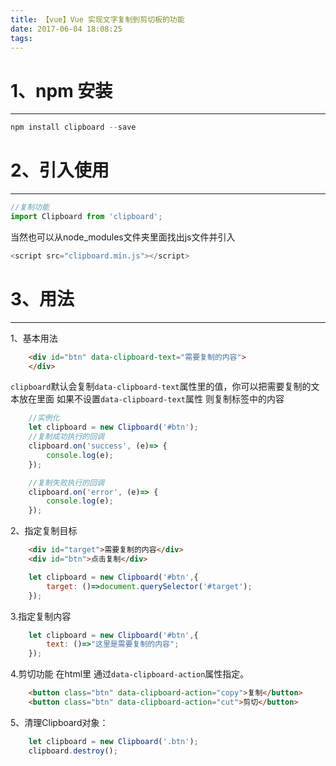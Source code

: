 ```yaml
---
title: 【vue】Vue 实现文字复制到剪切板的功能
date: 2017-06-04 18:08:25
tags:
---
```

 # 1、npm 安装
-------------
```javascript
npm install clipboard --save
```
<!--more--> 

 # 2、引入使用
-------------
```javascript
//复制功能
import Clipboard from 'clipboard';
```
当然也可以从node_modules文件夹里面找出js文件并引入
```javascript
<script src="clipboard.min.js"></script>
```

 # 3、用法
-------------
1、基本用法
```html
    <div id="btn" data-clipboard-text="需要复制的内容">
    </div>
```
`clipboard`默认会复制`data-clipboard-text`属性里的值，你可以把需要复制的文本放在里面
如果不设置`data-clipboard-text`属性 则复制标签中的内容
```javascript
    //实例化
    let clipboard = new Clipboard('#btn');
    //复制成功执行的回调
    clipboard.on('success', (e)=> {
        console.log(e);
    });

    //复制失败执行的回调
    clipboard.on('error', (e)=> {
        console.log(e);
    });
```
2、指定复制目标
```html
    <div id="target">需要复制的内容</div>
    <div id="btn">点击复制</div>
```
```js
    let clipboard = new Clipboard('#btn',{
        target: ()=>document.querySelector('#target');
    });
```
3.指定复制内容
```js
    let clipboard = new Clipboard('#btn',{
        text: ()=>"这里是需要复制的内容";
    });
```
4.剪切功能
在html里 通过`data-clipboard-action`属性指定。
```html
    <button class="btn" data-clipboard-action="copy">复制</button>
    <button class="btn" data-clipboard-action="cut">剪切</button>
```
5、清理Clipboard对象：
```js
    let clipboard = new Clipboard('.btn');
    clipboard.destroy();
```

